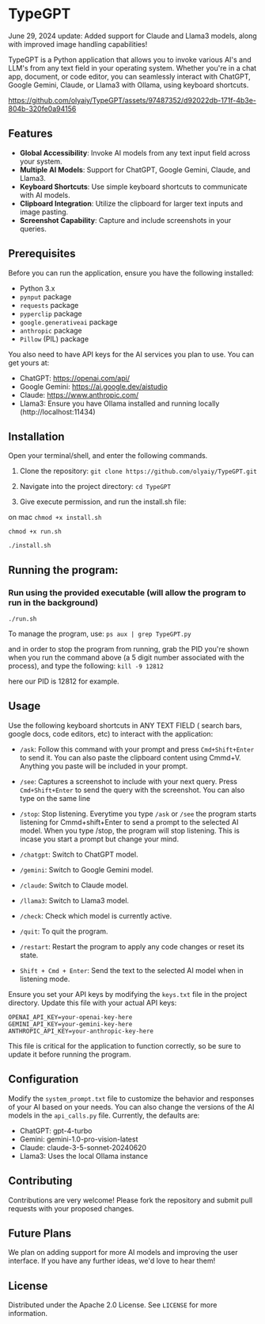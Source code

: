 # TypeGPT

June 29, 2024 update: Added support for Claude and Llama3 models, along with improved image handling capabilities!

TypeGPT is a Python application that allows you to invoke various AI's and LLM's from any text field in your operating system. Whether you're in a chat app, document, or code editor, you can seamlessly interact with ChatGPT, Google Gemini, Claude, or Llama3 with Ollama, using keyboard shortcuts.


https://github.com/olyaiy/TypeGPT/assets/97487352/d92022db-171f-4b3e-804b-320fe0a94156




## Features

- **Global Accessibility**: Invoke AI models from any text input field across your system.
- **Multiple AI Models**: Support for ChatGPT, Google Gemini, Claude, and Llama3.
- **Keyboard Shortcuts**: Use simple keyboard shortcuts to communicate with AI models.
- **Clipboard Integration**: Utilize the clipboard for larger text inputs and image pasting.
- **Screenshot Capability**: Capture and include screenshots in your queries.

## Prerequisites

Before you can run the application, ensure you have the following installed:
- Python 3.x
- `pynput` package
- `requests` package
- `pyperclip` package
- `google.generativeai` package
- `anthropic` package
- `Pillow` (PIL) package

You also need to have API keys for the AI services you plan to use. You can get yours at:
- ChatGPT: https://openai.com/api/
- Google Gemini: https://ai.google.dev/aistudio
- Claude: https://www.anthropic.com/
- Llama3: Ensure you have Ollama installed and running locally (http://localhost:11434)

## Installation
Open your terminal/shell, and enter the following commands.


1. Clone the repository:
``` git clone https://github.com/olyaiy/TypeGPT.git ```

3. Navigate into the project directory:
```cd TypeGPT```

4. Give execute permission, and run the install.sh file:

on mac
```chmod +x install.sh```


```chmod +x run.sh```


```./install.sh``` 


## Running the program:
### Run using the provided executable (will allow the program to run in the background) ###


```./run.sh```

To manage the program, use:
```ps aux | grep TypeGPT.py```

and in order to stop the program from running, grab the PID you're shown when you run the command above (a 5 digit number associated with the process), and type the following:
```kill -9 12812``` 

here our PID is 12812 for example.


## Usage ##
Use the following keyboard shortcuts in ANY TEXT FIELD ( search bars, google docs, code editors, etc) to interact with the application:

- `/ask`: Follow this command with your prompt and press ```Cmd+Shift+Enter``` to send it. You can also paste the clipboard content using Cmmd+V. Anything you paste will be included in your prompt.

- `/see`: Captures a screenshot to include with your next query. Press `Cmd+Shift+Enter` to send the query with the screenshot. You can also type on the same line 

- `/stop`: Stop listening. Everytime you type `/ask` or `/see` the program starts listening for Cmmd+shift+Enter to send a prompt to the selected AI model. When you type /stop, the program will stop listening. This is incase you start a prompt but change your mind.

- `/chatgpt`: Switch to ChatGPT model.
- `/gemini`: Switch to Google Gemini model.
- `/claude`: Switch to Claude model.
- `/llama3`: Switch to Llama3 model.
- `/check`: Check which model is currently active.
- `/quit`: To quit the program. 
- `/restart`: Restart the program to apply any code changes or reset its state.

- `Shift + Cmd + Enter`: Send the text to the selected AI model when in listening mode.

Ensure you set your API keys by modifying the `keys.txt` file in the project directory. Update this file with your actual API keys:

```
OPENAI_API_KEY=your-openai-key-here
GEMINI_API_KEY=your-gemini-key-here
ANTHROPIC_API_KEY=your-anthropic-key-here
```

This file is critical for the application to function correctly, so be sure to update it before running the program.

## Configuration

Modify the `system_prompt.txt` file to customize the behavior and responses of your AI based on your needs. 
You can also change the versions of the AI models in the `api_calls.py` file. Currently, the defaults are:
- ChatGPT: gpt-4-turbo
- Gemini: gemini-1.0-pro-vision-latest
- Claude: claude-3-5-sonnet-20240620
- Llama3: Uses the local Ollama instance

## Contributing

Contributions are very welcome! Please fork the repository and submit pull requests with your proposed changes.

## Future Plans
We plan on adding support for more AI models and improving the user interface. If you have any further ideas, we'd love to hear them!

## License

Distributed under the Apache 2.0 License. See `LICENSE` for more information.
